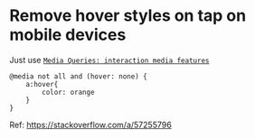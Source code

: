 # Remove hover styles on tap on mobile devices

Just use [`Media Queries: interaction media features`](https://caniuse.com/css-media-interaction)

```
@media not all and (hover: none) {
    a:hover{
        color: orange
    }
}
```

Ref: https://stackoverflow.com/a/57255796
